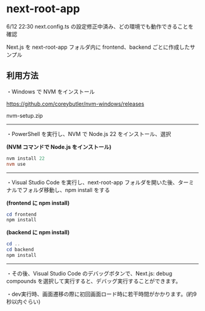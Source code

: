 # next-root-app

6/12 22:30 next.config.ts の設定修正中済み、どの環境でも動作できることを確認

Next.js を next-root-app フォルダ内に frontend、backend ごとに作成したサンプル

## 利用方法

・Windows で NVM をインストール

https://github.com/coreybutler/nvm-windows/releases

nvm-setup.zip

---

・PowerShell を実行し、NVM で Node.js 22 をインストール、選択

**(NVM コマンドで Node.js をインストール)**

```PowerShell
nvm install 22
nvm use
```

---

・Visual Studio Code を実行し、next-root-app フォルダを開いた後、ターミナルでフォルダ移動し、npm install をする

**(frontend に npm install)**

```PowerShell
cd frontend
npm install
```

**(backend に npm install)**

```PowerShell
cd ..
cd backend
npm install
```

---

・その後、Visual Studio Code のデバッグボタンで、Next.js: debug compounds を選択して実行すると、デバッグ実行することができます。

・dev実行時、画面遷移の際に初回画面ロード時に若干時間がかかります。(約9秒以内ぐらい)

